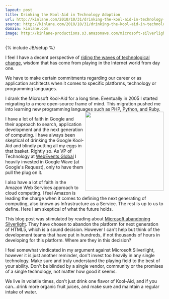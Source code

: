 ```yaml
---
layout: post
title: Drinking the Kool-Aid in Technology Adoption
url: http://kinlane.com/2010/10/31/drinking-the-kool-aid-in-technology-adoption/
source: http://kinlane.com/2010/10/31/drinking-the-kool-aid-in-technology-adoption/
domain: kinlane.com
image: http://kinlane-productions.s3.amazonaws.com/microsoft-silverlight.jpg
---
```

{% include JB/setup %}<p>I feel I have a decent perspective of <a href="http://www.kinlane.com/2010/10/2237/">riding the waves of technological change</a>,  wisdom that has come from playing in the Internet world from day one.<p></p>
We have to make certain commitments regarding our career or as application architects when it comes to specific platforms, technology or programming languages.<p></p>
I drank the Microsoft Kool-Aid for a long time.  Eventually in 2005 I started migrating to a more open-source frame of mind.  This migration pushed me into learning new programming languages such as PHP, Python, and Ruby.<img style="padding: 15 px;" src="http://kinlane-productions.s3.amazonaws.com/microsoft-silverlight.jpg" alt="" width="250" align="right" /><p></p>
I have a lot of faith in Google and their approach to search, application development and the next generation of computing.  I have always been skeptical of drinking the Google Kool-Aid and blindly putting all my eggs in that basket.  Rightly so.  As VP of Technology at <a href="http://www.webeventsglobal.com">WebEvents Global</a> I heavily invested in Google Wave (at Google's Request), only to have them pull the plug on it.<p></p>
I also have a lot of faith in the Amazon Web Services approach to cloud computing.  I feel Amazon is leading the charge when it comes to defining the next generating of computing, also known as Infrastructure as a Service.  The rest is up to us to define. Here I am skeptical of what the future holds.<p></p>
This blog post was stimulated by reading about <a href="http://www.itwriting.com/blog/3391-microsofts-silverlight-dream-is-over.html">Microsoft abandoning Silverlight</a>. They have chosen to abandon the platform for next generation of HTML5, which is a sound decision. However I can't help but think of the development teams that have put in hundreds, if not thousands of hours in developing for this platform. Where are they in this decision?<p></p>
I feel somewhat vindicated in my argument against Microsoft Silverlight, however it is just another reminder, don't invest too heavily in any single technology.  Make sure and truly understand the playing field to the best of your ability.   Don't be blinded by a single vendor, community or the promises of a single technology, not matter how good it seems.<p></p>
We live in volatile times, don't just drink one flavor of Kool-Aid, and if you can...drink more organic fruit juices, and make sure and maintain a regular intake of water.</p>

